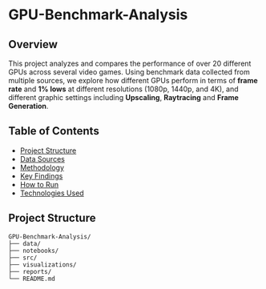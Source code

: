 # GPU-Benchmark-Analysis

## Overview
This project analyzes and compares the performance of over 20 different GPUs across several video games. 
Using benchmark data collected from multiple sources, we explore how different GPUs perform in terms of **frame rate** and **1% lows** 
at different resolutions (1080p, 1440p, and 4K), and different graphic settings including **Upscaling**, **Raytracing** and **Frame Generation**.

## Table of Contents
- [Project Structure](#project-structure)
- [Data Sources](#data-sources)
- [Methodology](#methodology)
- [Key Findings](#key-findings)
- [How to Run](#how-to-run)
- [Technologies Used](#technologies-used)

## Project Structure
```plaintext
GPU-Benchmark-Analysis/
├── data/
├── notebooks/
├── src/
├── visualizations/
├── reports/
└── README.md
